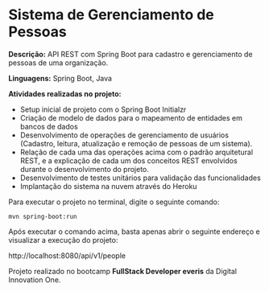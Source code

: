 # Sistema de Gerenciamento de Pessoas

**Descrição:** API REST com Spring Boot para cadastro e gerenciamento de pessoas de uma organização.

**Linguagens:** Spring Boot, Java

**Atividades realizadas no projeto:**
* Setup inicial de projeto com o Spring Boot Initialzr 
* Criação de modelo de dados para o mapeamento de entidades em bancos de dados
* Desenvolvimento de operações de gerenciamento de usuários (Cadastro, leitura, atualização e remoção de pessoas de um sistema).
* Relação de cada uma das operações acima com o padrão arquitetural REST, e a explicação de cada um dos conceitos REST envolvidos durante o desenvolvimento do projeto.
* Desenvolvimento de testes unitários para validação das funcionalidades
* Implantação do sistema na nuvem através do Heroku

Para executar o projeto no terminal, digite o seguinte comando:

```shell script
mvn spring-boot:run 
```

Após executar o comando acima, basta apenas abrir o seguinte endereço e visualizar a execução do projeto:

http://localhost:8080/api/v1/people

Projeto realizado no bootcamp **FullStack Developer everis** da Digital Innovation One.
